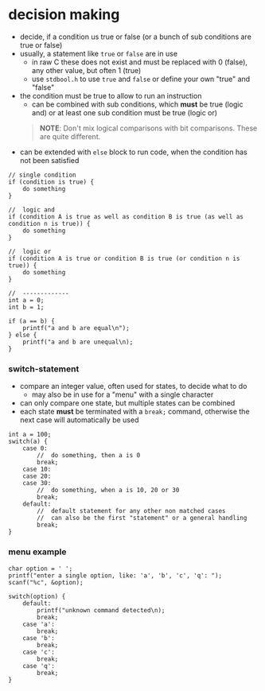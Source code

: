 #   decision making
-   decide, if a condition us true or false (or a bunch of sub conditions are true or false)
-   usually, a statement like `true` or `false` are in use
    -   in raw C these does not exist and must be replaced with 0 (false), any other value, but often 1 (true)
    -   use `stdbool.h` to use `true` and `false` or define your own "true" and "false"
-   the condition must be true to allow to run an instruction
    -   can be combined with sub conditions, which **must** be true (logic and) or at least one sub condition must be true (logic or)
    >   **NOTE**:   Don't mix logical comparisons with bit comparisons. These are quite different.
-   can be extended with `else` block to run code, when the condition has not been satisfied

```
// single condition
if (condition is true) {
    do something
}

//  logic and
if (condition A is true as well as condition B is true (as well as condition n is true)) {
    do something
}

//  logic or
if (condition A is true or condition B is true (or condition n is true)) {
    do something
}

//  -------------
int a = 0;
int b = 1;

if (a == b) {
    printf("a and b are equal\n");
} else {
    printf("a and b are unequal\n);
}
```

### switch-statement
-   compare an integer value, often used for states, to decide what to do
    -   may also be in use for a "menu" with a single character
-   can only compare one state, but multiple states can be combined
-   each state **must** be terminated with a `break;` command, otherwise the next case will automatically be used

```
int a = 100;
switch(a) {
    case 0:
        //  do something, then a is 0
        break;
    case 10:
    case 20:
    case 30:
        //  do something, when a is 10, 20 or 30
        break;
    default:
        //  default statement for any other non matched cases
        //  can also be the first "statement" or a general handling
        break;
}
```

### menu example
```
char option = ' ';
printf("enter a single option, like: 'a', 'b', 'c', 'q': ");
scanf("%c", &option);

switch(option) {
    default:
        printf("unknown command detected\n);
        break;
    case 'a':
        break;
    case 'b':
        break;
    case 'c':
        break;
    case 'q':
        break;
}
```
